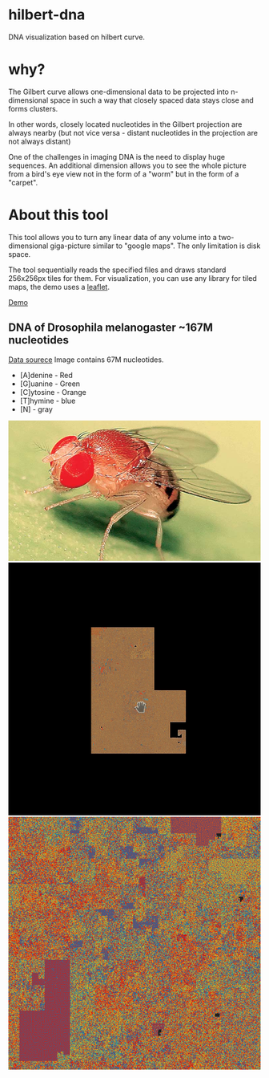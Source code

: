 # hilbert-dna

DNA visualization based on hilbert curve.

# why?

The Gilbert curve allows one-dimensional data to be projected into n-dimensional space in such a way that closely spaced data stays close and forms clusters.

In other words, closely located nucleotides in the Gilbert projection are always nearby (but not vice versa - distant nucleotides in the projection are not always distant)

One of the challenges in imaging DNA is the need to display huge sequences. An additional dimension allows you to see the whole picture from a bird's eye view not in the form of a "worm" but in the form of a "carpet".

# About this tool

This tool allows you to turn any linear data of any volume into a two-dimensional giga-picture similar to "google maps". The only limitation is disk space.

The tool sequentially reads the specified files and draws standard 256x256px tiles for them. For visualization, you can use any library for tiled maps, the demo uses a <a href="https://leafletjs.com">leaflet</a>.

<a href="https://peko.github.io/hilbert-dna/maps/GCA_015852585.1/index.html">Demo</a>

DNA of Drosophila melanogaster ~167M nucleotides
------------------------------------------------

<a href="https://www.ncbi.nlm.nih.gov/genome/47?genome_assembly_id=1508903" width="100" style="width:100px;">Data sourece</a> Image contains 67M nucleotides.

- [A]denine - Red
- [G]uanine - Green
- [C]ytosine - Orange
- [T]hymine - blue
- [N] - gray

<a href="https://www.ncbi.nlm.nih.gov/genome/47?genome_assembly_id=1508903">
<img src="img/fruit-fly.jpg" />
</a>

<img src="img/preview.gif" />
<img src="img/preview.png" />

